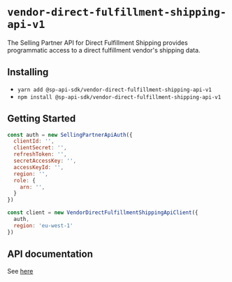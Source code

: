 # `vendor-direct-fulfillment-shipping-api-v1`

The Selling Partner API for Direct Fulfillment Shipping provides programmatic access to a direct fulfillment vendor&#39;s shipping data.

## Installing

* `yarn add @sp-api-sdk/vendor-direct-fulfillment-shipping-api-v1`
* `npm install @sp-api-sdk/vendor-direct-fulfillment-shipping-api-v1`

## Getting Started

```javascript
const auth = new SellingPartnerApiAuth({
  clientId: '',
  clientSecret: '',
  refreshToken: '',
  secretAccessKey: '',
  accessKeyId: '',
  region: '',
  role: {
    arn: '',
  }
})

const client = new VendorDirectFulfillmentShippingApiClient({
  auth,
  region: 'eu-west-1'
})
```

## API documentation

See [here](https://github.com/amzn/selling-partner-api-docs/tree/main/references/vendor-direct-fulfillment-shipping-api/vendorDirectFulfillmentShippingV1.md)
